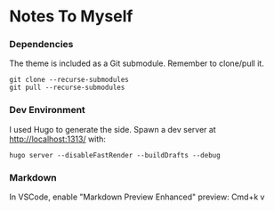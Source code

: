# Notes To Myself


### Dependencies
The theme is included as a Git submodule. Remember to clone/pull it.

```shell
git clone --recurse-submodules
git pull --recurse-submodules
```

### Dev Environment
I used Hugo to generate the side. Spawn a dev server at [http://localhost:1313/](http://localhost:1313/) with:

```shell
hugo server --disableFastRender --buildDrafts --debug
```

### Markdown
In VSCode, enable "Markdown Preview Enhanced" preview: Cmd+k v
